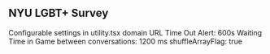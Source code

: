 ## NYU LGBT+ Survey

Configurable settings in utility.tsx
domain URL
Time Out Alert: 600s
Waiting Time in Game between conversations: 1200 ms
shuffleArrayFlag: true